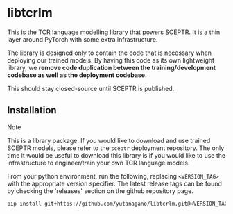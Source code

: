 # libtcrlm

This is the TCR language modelling library that powers SCEPTR.
It is a thin layer around PyTorch with some extra infrastructure.

The library is designed only to contain the code that is necessary when deploying our trained models.
By having this code as its own lightweight library, we **remove code duplication between the training/development codebase as well as the deployment codebase**.

This should stay closed-source until SCEPTR is published.

## Installation

> [!NOTE]
> This is a library package.
> If you would like to download and use trained SCEPTR models, please refer to the `sceptr` deployment repository.
> The only time it would be useful to download this library is if you would like to use the infrastructure to engineer/train your own TCR language models.

From your python environment, run the following, replacing `<VERSION_TAG>` with the appropriate version specifier.
The latest release tags can be found by checking the 'releases' section on the github repository page.

```bash
pip install git+https://github.com/yutanagano/libtcrlm.git@<VERSION_TAG>
```
